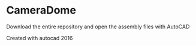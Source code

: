 # CameraDome
Download the entire repository and open the assembly files with AutoCAD

Created with autocad 2016
